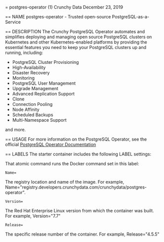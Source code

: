 = postgres-operator (1)
Crunchy Data
December 23, 2019

== NAME
postgres-operator - Trusted open-source PostgreSQL-as-a-Service

== DESCRIPTION
The Crunchy PostgreSQL Operator automates and simplifies deploying and managing
open source PostgreSQL clusters on Kubernetes and other Kubernetes-enabled
platforms by providing the essential features you need to keep your PostgreSQL
clusters up and running, including:

- PostgreSQL Cluster Provisioning
- High-Availability
- Disaster Recovery
- Monitoring
- PostgreSQL User Management
- Upgrade Management
- Advanced Replication Support
- Clone
- Connection Pooling
- Node Affinity
- Scheduled Backups
- Multi-Namespace Support

and more.

== USAGE
For more information on the PostgreSQL Operator, see the official
[PostgreSQL Operator Documentation](https://access.crunchydata.com/documentation/postgres-operator/)

== LABELS
The starter container includes the following LABEL settings:

That atomic command runs the Docker command set in this label:

`Name=`

The registry location and name of the image. For example, Name="registry.developers.crunchydata.com/crunchydata/postgres-operator".

`Version=`

The Red Hat Enterprise Linux version from which the container was built. For example, Version="7.7"

`Release=`

The specific release number of the container. For example, Release="4.5.5"
